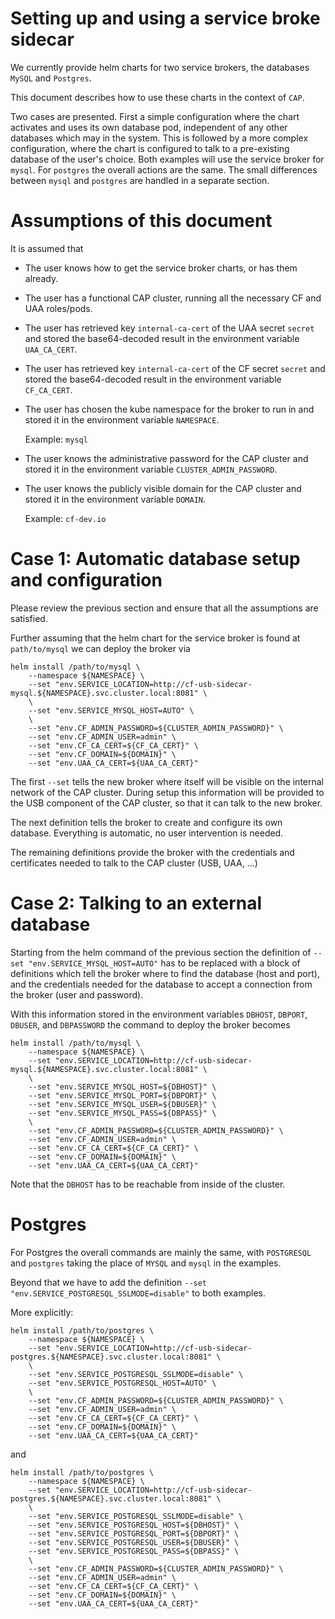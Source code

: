 # Setting up and using a service broke sidecar

We currently provide helm charts for two service brokers, the
databases `MySQL` and `Postgres`.

This document describes how to use these charts in the context of
`CAP`.

Two cases are presented. First a simple configuration where the chart
activates and uses its own database pod, independent of any other
databases which may in the system. This is followed by a more complex
configuration, where the chart is configured to talk to a pre-existing
database of the user's choice. Both examples will use the service
broker for `mysql`. For `postgres` the overall actions are the
same. The small differences between `mysql` and `postgres` are handled
in a separate section.

# Assumptions of this document

It is assumed that

* The user knows how to get the service broker charts, or has them
  already.

* The user has a functional CAP cluster, running all the necessary CF
  and UAA roles/pods.

* The user has retrieved key `internal-ca-cert` of the UAA secret
  `secret` and stored the base64-decoded result in the environment
  variable `UAA_CA_CERT`.

* The user has retrieved key `internal-ca-cert` of the CF secret
  `secret` and stored the base64-decoded result in the environment
  variable `CF_CA_CERT`.

* The user has chosen the kube namespace for the broker to run in and
  stored it in the environment variable `NAMESPACE`.

  Example: `mysql`

* The user knows the administrative password for the CAP cluster and
  stored it in the environment variable `CLUSTER_ADMIN_PASSWORD`.

* The user knows the publicly visible domain for the CAP cluster and
  stored it in the environment variable `DOMAIN`.

  Example: `cf-dev.io`

# Case 1: Automatic database setup and configuration

Please review the previous section and ensure that all the assumptions
are satisfied.

Further assuming that the helm chart for the service broker is found
at `path/to/mysql` we can deploy the broker via

```
helm install /path/to/mysql \
    --namespace ${NAMESPACE} \
    --set "env.SERVICE_LOCATION=http://cf-usb-sidecar-mysql.${NAMESPACE}.svc.cluster.local:8081" \
    \
    --set "env.SERVICE_MYSQL_HOST=AUTO" \
    \
    --set "env.CF_ADMIN_PASSWORD=${CLUSTER_ADMIN_PASSWORD}" \
    --set "env.CF_ADMIN_USER=admin" \
    --set "env.CF_CA_CERT=${CF_CA_CERT}" \
    --set "env.CF_DOMAIN=${DOMAIN}" \
    --set "env.UAA_CA_CERT=${UAA_CA_CERT}"
```

The first `--set` tells the new broker where itself will be visible on
the internal network of the CAP cluster. During setup this information
will be provided to the USB component of the CAP cluster, so that it
can talk to the new broker.

The next definition tells the broker to create and configure its own
database. Everything is automatic, no user intervention is needed.

The remaining definitions provide the broker with the credentials and
certificates needed to talk to the CAP cluster (USB, UAA, ...)

# Case 2: Talking to an external database

Starting from the helm command of the previous section the definition
of `--set "env.SERVICE_MYSQL_HOST=AUTO"` has to be replaced with a
block of definitions which tell the broker where to find the database
(host and port), and the credentials needed for the database to accept
a connection from the broker (user and password).

With this information stored in the environment variables `DBHOST`,
`DBPORT`, `DBUSER`, and `DBPASSWORD` the command to deploy the broker
becomes

```
helm install /path/to/mysql \
    --namespace ${NAMESPACE} \
    --set "env.SERVICE_LOCATION=http://cf-usb-sidecar-mysql.${NAMESPACE}.svc.cluster.local:8081" \
    \
    --set "env.SERVICE_MYSQL_HOST=${DBHOST}" \
    --set "env.SERVICE_MYSQL_PORT=${DBPORT}" \
    --set "env.SERVICE_MYSQL_USER=${DBUSER}" \
    --set "env.SERVICE_MYSQL_PASS=${DBPASS}" \
    \
    --set "env.CF_ADMIN_PASSWORD=${CLUSTER_ADMIN_PASSWORD}" \
    --set "env.CF_ADMIN_USER=admin" \
    --set "env.CF_CA_CERT=${CF_CA_CERT}" \
    --set "env.CF_DOMAIN=${DOMAIN}" \
    --set "env.UAA_CA_CERT=${UAA_CA_CERT}"
```

Note that the `DBHOST` has to be reachable from inside of the cluster.

# Postgres

For Postgres the overall commands are mainly the same, with
`POSTGRESQL` and `postgres` taking the place of `MYSQL` and `mysql` in
the examples.

Beyond that we have to add the definition
`--set "env.SERVICE_POSTGRESQL_SSLMODE=disable"`
to both examples.

More explicitly:

```
helm install /path/to/postgres \
    --namespace ${NAMESPACE} \
    --set "env.SERVICE_LOCATION=http://cf-usb-sidecar-postgres.${NAMESPACE}.svc.cluster.local:8081" \
    \
    --set "env.SERVICE_POSTGRESQL_SSLMODE=disable" \
    --set "env.SERVICE_POSTGRESQL_HOST=AUTO" \
    \
    --set "env.CF_ADMIN_PASSWORD=${CLUSTER_ADMIN_PASSWORD}" \
    --set "env.CF_ADMIN_USER=admin" \
    --set "env.CF_CA_CERT=${CF_CA_CERT}" \
    --set "env.CF_DOMAIN=${DOMAIN}" \
    --set "env.UAA_CA_CERT=${UAA_CA_CERT}"
```

and

```
helm install /path/to/postgres \
    --namespace ${NAMESPACE} \
    --set "env.SERVICE_LOCATION=http://cf-usb-sidecar-postgres.${NAMESPACE}.svc.cluster.local:8081" \
    \
    --set "env.SERVICE_POSTGRESQL_SSLMODE=disable" \
    --set "env.SERVICE_POSTGRESQL_HOST=${DBHOST}" \
    --set "env.SERVICE_POSTGRESQL_PORT=${DBPORT}" \
    --set "env.SERVICE_POSTGRESQL_USER=${DBUSER}" \
    --set "env.SERVICE_POSTGRESQL_PASS=${DBPASS}" \
    \
    --set "env.CF_ADMIN_PASSWORD=${CLUSTER_ADMIN_PASSWORD}" \
    --set "env.CF_ADMIN_USER=admin" \
    --set "env.CF_CA_CERT=${CF_CA_CERT}" \
    --set "env.CF_DOMAIN=${DOMAIN}" \
    --set "env.UAA_CA_CERT=${UAA_CA_CERT}"
```
